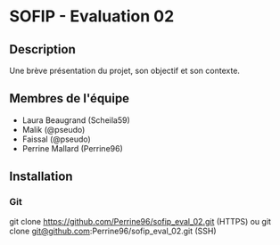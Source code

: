 # SOFIP - Evaluation 02

## Description
Une brève présentation du projet, son objectif et son contexte.

## Membres de l'équipe
- Laura Beaugrand (Scheila59)
- Malik (@pseudo)
- Faissal (@pseudo)
- Perrine Mallard (Perrine96)

## Installation
### Git
git clone https://github.com/Perrine96/sofip_eval_02.git (HTTPS) 
ou git clone git@github.com:Perrine96/sofip_eval_02.git (SSH)
